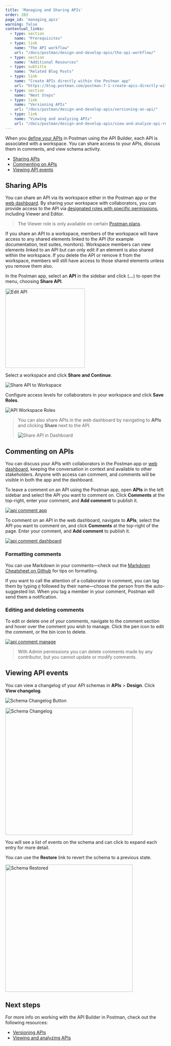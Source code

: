 ```yaml
---
title: 'Managing and Sharing APIs'
order: 203
page_id: 'managing_apis'
warning: false
contextual_links:
  - type: section
    name: "Prerequisites"
  - type: link
    name: "The API workflow"
    url: "/docs/postman/design-and-develop-apis/the-api-workflow/"
  - type: section
    name: "Additional Resources"
  - type: subtitle
    name: "Related Blog Posts"
  - type: link
    name: "Create APIs directly within the Postman app"
    url: "https://blog.postman.com/postman-7-1-create-apis-directly-within-the-postman-app/"
  - type: section
    name: "Next Steps"
  - type: link
    name: "Versioning APIs"
    url: "/docs/postman/design-and-develop-apis/versioning-an-api/"
  - type: link
    name: "Viewing and analyzing APIs"
    url: "/docs/postman/design-and-develop-apis/view-and-analyze-api-reports/"
---
```


When you [define your APIs](/docs/postman/design-and-develop-apis/the-api-workflow/) in Postman using the API Builder, each API is associated with a workspace. You can share access to your APIs, discuss them in comments, and view schema activity.

- [Sharing APIs](#sharing-apis)
- [Commenting on APIs](#commenting-on-apis)
- [Viewing API events](#viewing-api-events)

## Sharing APIs

You can share an API via its workspace either in the Postman app or the [web dashboard](https://app.getpostman.com/dashboard). By sharing your workspace with collaborators, you can provide access to the API via [designated roles with specific permissions](/docs/postman/collaboration/roles-and-permissions/), including Viewer and Editor.

> The Viewer role is only available on certain [Postman plans](https://www.postman.com/pricing).

If you share an API to a workspace, members of the workspace will have access to any shared elements linked to the API (for example documentation, test suites, monitors). Workspace members can view elements linked to an API but can only edit if an element is also shared within the workspace. If you delete the API or remove it from the workspace, members will still have access to those shared elements unless you remove them also.

In the Postman app, select an __API__ in the sidebar and click (__...__) to open the menu, choosing **Share API**.

<img alt="Edit API" src="https://assets.postman.com/postman-docs/api-edit-options.jpg" width="250px"/>

Select a workspace and click __Share and Continue__.

![Share API to Workspace](https://assets.postman.com/postman-docs/share-api-to-workspace.jpg)

Configure access levels for collaborators in your workspace and click __Save Roles__.

![API Workspace Roles](https://assets.postman.com/postman-docs/api-workspace-roles.jpg)

> You can also share APIs in the web dashboard by navigating to __APIs__ and clicking __Share__ next to the API.
>
> ![Share API in Dashboard](https://assets.postman.com/postman-docs/share-api-dashboard.jpg)

## Commenting on APIs

You can discuss your APIs with collaborators in the Postman app or [web dashboard](https://app.getpostman.com), keeping the conversation in context and available to other stakeholders. Anyone with access can comment, and comments will be visible in both the app and the dashboard.

To leave a comment on an API using the Postman app, open __APIs__ in the left sidebar and select the API you want to comment on. Click **Comments** at the top-right, enter your comment, and **Add comment** to publish it.

[![api comment app](https://assets.postman.com/postman-docs/apicommentapp.gif)](https://assets.postman.com/postman-docs/apicommentapp.gif)

To comment on an API in the web dashboard, navigate to __APIs__, select the API you want to comment on, and click **Comments** at the top-right of the page. Enter your comment, and **Add comment** to publish it.

[![api comment dashboard](https://assets.postman.com/postman-docs/apicommentdashboard.gif)](https://assets.postman.com/postman-docs/apicommentdashboard.gif)

### Formatting comments

You can use Markdown in your comments—check out the [Markdown Cheatsheet on Github](https://github.com/adam-p/markdown-here/wiki/Markdown-Cheatsheet) for tips on formatting.

If you want to call the attention of a collaborator in comment, you can tag them by typing `@` followed by their name—choose the person from the auto-suggested list. When you tag a member in your comment, Postman will send them a notification.

### Editing and deleting comments

To edit or delete one of your comments, navigate to the comment section and hover over the comment you wish to manage. Click the pen icon to edit the comment, or the bin icon to delete.

[![api comment manage](https://assets.postman.com/postman-docs/apicommentmanage.png)](https://assets.postman.com/postman-docs/apicommentmanage.png)

> With Admin permissions you can delete comments made by any contributor, but you cannot update or modify comments.

## Viewing API events

You can view a changelog of your API schemas in __APIs__ &gt; __Design__. Click **View changelog**.

![Schema Changelog Button](https://assets.postman.com/postman-docs/schema-changelog-button.jpg)

<img alt="Schema Changelog" src="https://assets.postman.com/postman-docs/schema-changelog-list.jpg" width="400px"/>

You will see a list of events on the schema and can click to expand each entry for more detail.

You can use the __Restore__ link to revert the schema to a previous state.

<img alt="Schema Restored" src="https://assets.postman.com/postman-docs/schema-restored.jpg" width="400px"/>

## Next steps

For more info on working with the API Builder in Postman, check out the following resources:

- [Versioning APIs](/docs/postman/design-and-develop-apis/versioning-an-api/)
- [Viewing and analyzing APIs](/docs/postman/design-and-develop-apis/view-and-analyze-api-reports/)
